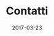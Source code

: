 ---
title: Contatti
date: 2017-03-23
publishdate: 2017-03-24
preview: "WebApp per consultare l' orario scolastico."
featured: False
preview_image:
layout: Contatti
tipo: "contatti"
---